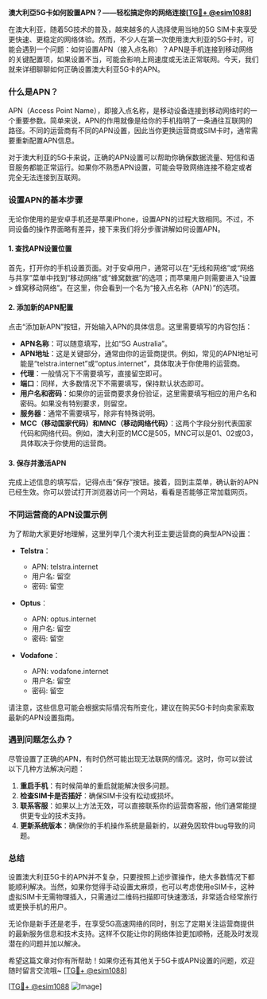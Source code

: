 **澳大利亞5G卡如何設置APN？——轻松搞定你的网络连接[[TG💪+ @esim1088](https://t.me/s/esim1088)]**

在澳大利亚，随着5G技术的普及，越来越多的人选择使用当地的5G SIM卡来享受更快速、更稳定的网络体验。然而，不少人在第一次使用澳大利亚的5G卡时，可能会遇到一个问题：如何设置APN（接入点名称）？APN是手机连接到移动网络的关键配置项，如果设置不当，可能会影响上网速度或无法正常联网。今天，我们就来详细聊聊如何正确设置澳大利亚5G卡的APN。

### 什么是APN？

APN（Access Point Name），即接入点名称，是移动设备连接到移动网络时的一个重要参数。简单来说，APN的作用就像是给你的手机指明了一条通往互联网的路径。不同的运营商有不同的APN设置，因此当你更换运营商或SIM卡时，通常需要重新配置APN信息。

对于澳大利亚的5G卡来说，正确的APN设置可以帮助你确保数据流量、短信和语音服务都能正常运行。如果你不熟悉APN设置，可能会导致网络连接不稳定或者完全无法连接到互联网。

### 设置APN的基本步骤

无论你使用的是安卓手机还是苹果iPhone，设置APN的过程大致相同。不过，不同设备的操作界面略有差异，接下来我们将分步骤讲解如何设置APN。

#### 1. 查找APN设置位置

首先，打开你的手机设置页面。对于安卓用户，通常可以在“无线和网络”或“网络与共享”菜单中找到“移动网络”或“蜂窝数据”的选项；而苹果用户则需要进入“设置 > 蜂窝移动网络”。在这里，你会看到一个名为“接入点名称（APN）”的选项。

#### 2. 添加新的APN配置

点击“添加新APN”按钮，开始输入APN的具体信息。这里需要填写的内容包括：

- **APN名称**：可以随意填写，比如“5G Australia”。
- **APN地址**：这是关键部分，通常由你的运营商提供。例如，常见的APN地址可能是“telstra.internet”或“optus.internet”，具体取决于你使用的运营商。
- **代理**：一般情况下不需要填写，直接留空即可。
- **端口**：同样，大多数情况下不需要填写，保持默认状态即可。
- **用户名和密码**：如果你的运营商要求身份验证，这里需要填写相应的用户名和密码。如果没有特别要求，则留空。
- **服务器**：通常不需要填写，除非有特殊说明。
- **MCC（移动国家代码）和MNC（移动网络代码）**：这两个字段分别代表国家代码和网络代码。例如，澳大利亚的MCC是505，MNC可以是01、02或03，具体取决于你使用的运营商。

#### 3. 保存并激活APN

完成上述信息的填写后，记得点击“保存”按钮。接着，回到主菜单，确认新的APN已经生效。你可以尝试打开浏览器访问一个网站，看看是否能够正常加载网页。

### 不同运营商的APN设置示例

为了帮助大家更好地理解，这里列举几个澳大利亚主要运营商的典型APN设置：

- **Telstra**：
  - APN: telstra.internet
  - 用户名: 留空
  - 密码: 留空

- **Optus**：
  - APN: optus.internet
  - 用户名: 留空
  - 密码: 留空

- **Vodafone**：
  - APN: vodafone.internet
  - 用户名: 留空
  - 密码: 留空

请注意，这些信息可能会根据实际情况有所变化，建议在购买5G卡时向卖家索取最新的APN设置指南。

### 遇到问题怎么办？

尽管设置了正确的APN，有时仍然可能出现无法联网的情况。这时，你可以尝试以下几种方法解决问题：

1. **重启手机**：有时候简单的重启就能解决很多问题。
2. **检查SIM卡是否插好**：确保SIM卡没有松动或损坏。
3. **联系客服**：如果以上方法无效，可以直接联系你的运营商客服，他们通常能提供更专业的技术支持。
4. **更新系统版本**：确保你的手机操作系统是最新的，以避免因软件bug导致的问题。

### 总结

设置澳大利亚5G卡的APN并不复杂，只要按照上述步骤操作，绝大多数情况下都能顺利解决。当然，如果你觉得手动设置太麻烦，也可以考虑使用eSIM卡，这种虚拟SIM卡无需物理插入，只需通过二维码扫描即可快速激活，非常适合经常旅行或更换手机的用户。

无论你是新手还是老手，在享受5G高速网络的同时，别忘了定期关注运营商提供的最新服务信息和技术支持。这样不仅能让你的网络体验更加顺畅，还能及时发现潜在的问题并加以解决。

希望这篇文章对你有所帮助！如果你还有其他关于5G卡或APN设置的问题，欢迎随时留言交流哦~ [[TG💪+ @esim1088](https://t.me/s/esim1088)] 

[[TG💪+ @esim1088](https://t.me/s/esim1088) ![Image](https://i.postimg.cc/4NQfJmqS/Snipaste-2025-05-13-00-14-12.png)]